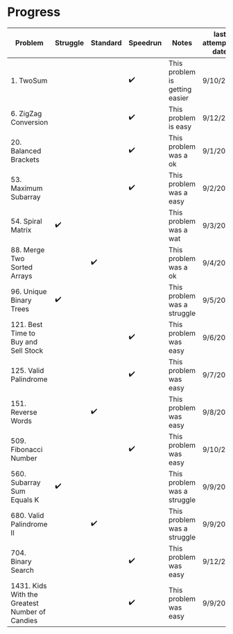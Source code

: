 #   Progress
| Problem                 | Struggle    | Standard  | Speedrun | Notes |last attempted date|
| ---                     | ---         | ---       | ---      | ---   |  ---     |
| 1. TwoSum |             |       |   ✔️   | This problem is getting easier|    9/10/20         |
| 6. ZigZag Conversion |             |       |   ✔️   | This problem is easy|    9/12/20         |
| 20. Balanced Brackets |            |       |    ✔️  | This problem was a ok|  9/1/20     |
| 53. Maximum Subarray |            |       |    ✔️  | This problem was a easy|  9/2/20    |
| 54. Spiral Matrix |       ✔️      |       |      | This problem was a wat|    9/3/20      |
| 88. Merge Two Sorted Arrays |             |   ✔️    |      | This problem was a ok| 9/4/20        |
| 96. Unique Binary Trees  |      ✔️       |       |      | This problem was a struggle|   9/5/20       |
| 121. Best Time to Buy and Sell Stock |             |       |   ✔️   | This problem was easy|  9/6/20     |
| 125. Valid Palindrome  |            |       |   ✔️   | This problem was easy| 9/7/20      |   
| 151. Reverse Words  |            |   ✔️    |      | This problem was easy|  9/8/20      |
| 509. Fibonacci Number |            |       |   ✔️   | This problem was easy|  9/10/20      |
| 560. Subarray Sum Equals K  |   ✔️         |       |      | This problem was a struggle|  9/9/20      |
| 680. Valid Palindrome II |             |    ✔️   |      | This problem was a struggle|  9/9/20      |
| 704. Binary Search |             |       |  ✔️    | This problem was easy|  9/12/20      |
|1431. Kids With the Greatest Number of Candies |             |       |   ✔️   | This problem was easy|  9/9/20      |
